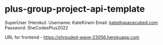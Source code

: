 # plus-group-project-api-template

SuperUser (Heroku): 
        Username: KateKirwin
        Email: kate@spacecubed.com
        Password: SheCodesPlus2022


URL for frontend - 
        https://shrouded-wave-23056.herokuapp.com